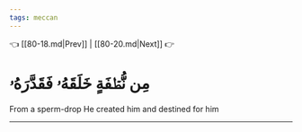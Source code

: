 ```yaml
---
tags: meccan
---
```


👈 [[80-18.md|Prev]] | [[80-20.md|Next]] 👉

# مِن نُّطۡفَةٍ خَلَقَهُۥ فَقَدَّرَهُۥ

From a sperm-drop He created him and destined for him

---

